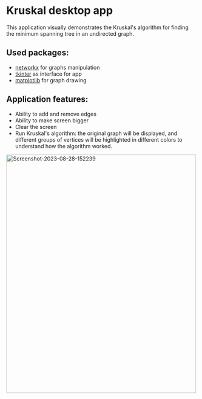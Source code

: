 # Kruskal desktop app
This application visually demonstrates the Kruskal's algorithm for finding the minimum spanning tree in an undirected graph.

## Used packages:
- <a href="https://networkx.org/">networkx</a> for graphs manipulation
- <a href="https://docs.python.org/3/library/tkinter.html">tkinter</a> as interface for app
- <a href="https://matplotlib.org/">matplotlib</a> for graph drawing

## Application features:

- Ability to add and remove edges
- Ability to make screen bigger
- Clear the screen
- Run Kruskal's algorithm: the original graph will be displayed, and different groups of vertices will be highlighted in different colors to understand how the algorithm worked.

<img align="left" width="500px" height="630px" src="https://i.ibb.co/TrD9Dfk/Screenshot-2023-08-28-152239.png" alt="Screenshot-2023-08-28-152239">
